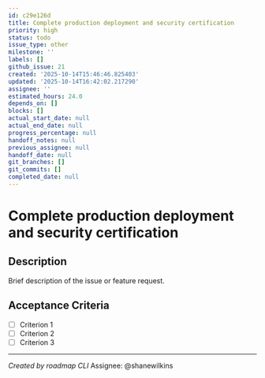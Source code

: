 ```yaml
---
id: c29e126d
title: Complete production deployment and security certification
priority: high
status: todo
issue_type: other
milestone: ''
labels: []
github_issue: 21
created: '2025-10-14T15:46:46.825403'
updated: '2025-10-14T16:42:02.217290'
assignee: ''
estimated_hours: 24.0
depends_on: []
blocks: []
actual_start_date: null
actual_end_date: null
progress_percentage: null
handoff_notes: null
previous_assignee: null
handoff_date: null
git_branches: []
git_commits: []
completed_date: null
---
```


# Complete production deployment and security certification

## Description

Brief description of the issue or feature request.

## Acceptance Criteria

- [ ] Criterion 1
- [ ] Criterion 2
- [ ] Criterion 3

---
*Created by roadmap CLI*
Assignee: @shanewilkins